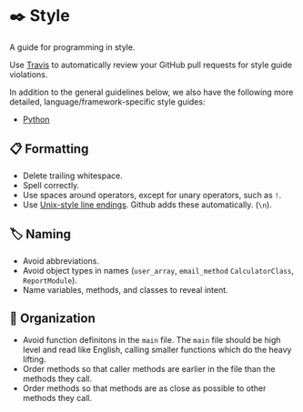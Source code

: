 :black_nib: Style
=====

A guide for programming in style.

Use [Travis] to automatically review your
GitHub pull requests for
style guide violations.

[Travis]: https://travis-ci.com

In addition to the general guidelines below, we also have the following more
detailed, language/framework-specific style guides:
* [Python](python)

:clipboard: Formatting
----------

* Delete trailing whitespace.
* Spell correctly.
* Use spaces around operators, except for unary operators, such as `!`.
* Use [Unix-style line endings][newline explanation]. Github adds these automatically. (`\n`).

[newline explanation]: http://unix.stackexchange.com/questions/23903/should-i-end-my-text-script-files-with-a-newline

:label: Naming
------

* Avoid abbreviations.
* Avoid object types in names (`user_array`, `email_method` `CalculatorClass`, `ReportModule`).
* Name variables, methods, and classes to reveal intent.

:bento: Organization
------------

* Avoid function definitons in the `main` file. The `main` file should be high level and read like English, calling smaller functions which do the heavy lifting.
* Order methods so that caller methods are earlier in the file than the methods
  they call.
* Order methods so that methods are as close as possible to other methods they
  call.
